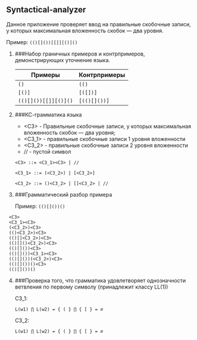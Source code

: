 ## Syntactical-analyzer

Данное приложение проверяет ввод на правильные скобочные записи, у которых максимальная вложенность скобок — два уровня.

Пример: `(()[]())[[]][()]()`

1. ###Набор граничных примеров и контрпримеров, демонстрирующих уточнение языка.
   
   | Примеры             | Контрпримеры    |
   | ----------------    |-------------    |
   | `()`                | `(()`           |
   | `[()]`              | `[([])]`        |
   | `(()[]())[[]][()]()`| `[(()[]())]`    |

2. ###КС-грамматика языка
   * <СЗ> - Правильные скобочные записи, у которых максимальная вложенность скобок — два уровня;
   * <СЗ_1> - правильные скобочные записи 1 уровня вложенности
   * <СЗ_2> - правильные скобочные записи 2 уровня вложенности
   * // - пустой символ

    `<СЗ> ::= <СЗ_1><СЗ> | //`
   
    `<СЗ_1> ::= (<CЗ_2>) | [<СЗ_2>]`
   
    `<СЗ_2> ::= ()<СЗ_2> | []<СЗ_2> | //`

3. ###Грамматический разбор примера
   
   Пример: `(()[]())()`
  ``` 
   <СЗ>
   <СЗ_1><СЗ>
   (<СЗ_2>)<СЗ>
   (()<СЗ_2>)<СЗ>
   (()[]<СЗ_2>)<СЗ>
   (()[]()<СЗ_2>)<СЗ>
   (()[]())<СЗ>
   (()[]())<СЗ_1><СЗ>
   (()[]())(<СЗ_2>)<СЗ>
   (()[]())()<СЗ>
   (()[]())()
   ```
4. ###Проверка того, что грамматика удовлетворяет однозначности ветвления по первому символу (принадлежит классу LL(1))
   
   СЗ_1:
   
   `L(w1) ⋂ L(w2) = { ( } ⋂ { [ } = ∅`
   
   СЗ_2:
   
   `L(w1) ⋂ L(w2) = { ( } ⋂ { [ } = ∅`
   

